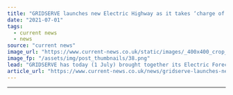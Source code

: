 ```yaml
---
title: "GRIDSERVE launches new Electric Highway as it takes ‘charge of its destiny’"
date: "2021-07-01"
tags: 
  - current news
  - news
source: "current news"
image_url: "https://www.current-news.co.uk/static/images/_400x400_crop_center-center/gridserve-electric-forecourts.png"
image_fp: "/assets/img/post_thumbnails/38.png"
lead: "​GRIDSERVE has today (1 July) brought together its Electric Forecourts, Electric Hubs and Electric Highway chargers into one network, dubbed the GRIDSERVE Electric Highway."
article_url: "https://www.current-news.co.uk/news/gridserve-launches-new-electric-highway-as-it-takes-charge-of-its-destiny?utm_source=rss-feeds&utm_medium=rss&utm_campaign=rss"
---
```


---
